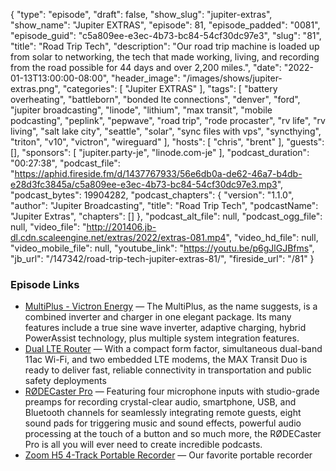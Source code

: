 {
  "type": "episode",
  "draft": false,
  "show_slug": "jupiter-extras",
  "show_name": "Jupiter EXTRAS",
  "episode": 81,
  "episode_padded": "0081",
  "episode_guid": "c5a809ee-e3ec-4b73-bc84-54cf30dc97e3",
  "slug": "81",
  "title": "Road Trip Tech",
  "description": "Our road trip machine is loaded up from solar to networking, the tech that made working, living, and recording from the road possible for 44 days and over 2,200 miles.",
  "date": "2022-01-13T13:00:00-08:00",
  "header_image": "/images/shows/jupiter-extras.png",
  "categories": [
    "Jupiter EXTRAS"
  ],
  "tags": [
    "battery overheating",
    "battleborn",
    "bonded lte connections",
    "denver",
    "ford",
    "jupiter broadcasting",
    "linode",
    "lithium",
    "max transit",
    "mobile podcasting",
    "peplink",
    "pepwave",
    "road trip",
    "rode procaster",
    "rv life",
    "rv living",
    "salt lake city",
    "seattle",
    "solar",
    "sync files with vps",
    "syncthying",
    "triton",
    "v10",
    "victron",
    "wireguard"
  ],
  "hosts": [
    "chris",
    "brent"
  ],
  "guests": [],
  "sponsors": [
    "jupiter.party-je",
    "linode.com-je"
  ],
  "podcast_duration": "00:27:38",
  "podcast_file": "https://aphid.fireside.fm/d/1437767933/56e6db0a-de62-46a7-b4db-e28d3fc3845a/c5a809ee-e3ec-4b73-bc84-54cf30dc97e3.mp3",
  "podcast_bytes": 19904282,
  "podcast_chapters": {
    "version": "1.1.0",
    "author": "Jupiter Broadcasting",
    "title": "Road Trip Tech",
    "podcastName": "Jupiter Extras",
    "chapters": []
  },
  "podcast_alt_file": null,
  "podcast_ogg_file": null,
  "video_file": "http://201406.jb-dl.cdn.scaleengine.net/extras/2022/extras-081.mp4",
  "video_hd_file": null,
  "video_mobile_file": null,
  "youtube_link": "https://youtu.be/p6gJlGJBfms",
  "jb_url": "/147342/road-trip-tech-jupiter-extras-81/",
  "fireside_url": "/81"
}


### Episode Links

  * [MultiPlus - Victron Energy](https://www.victronenergy.com/inverters-chargers/multiplus-12v-24v-48v-800va-3kva "MultiPlus - Victron Energy") — The MultiPlus, as the name suggests, is a combined inverter and charger in one elegant package. Its many features include a true sine wave inverter, adaptive charging, hybrid PowerAssist technology, plus multiple system integration features.
  * [Dual LTE Router](https://www.peplink.com/products/max-transit-duo/ "Dual LTE Router") — With a compact form factor, simultaneous dual-band 11ac Wi-Fi, and two embedded LTE modems, the MAX Transit Duo is ready to deliver fast, reliable connectivity in transportation and public safety deployments
  * [RØDECaster Pro](https://rode.com/interfaces-mixers/rodecaster-pro "RØDECaster Pro") — Featuring four microphone inputs with studio-grade preamps for recording crystal-clear audio, smartphone, USB, and Bluetooth channels for seamlessly integrating remote guests, eight sound pads for triggering music and sound effects, powerful audio processing at the touch of a button and so much more, the RØDECaster Pro is all you will ever need to create incredible podcasts.
  * [Zoom H5 4-Track Portable Recorder](https://www.amazon.com/Zoom-H5-Four-Track-Portable-Recorder/dp/B00KCXMBES/ref=sr_1_9?keywords=zoom%2Brecorder&qid=1642097663&sr=8-9&th=1 "Zoom H5 4-Track Portable Recorder") — Our favorite portable recorder


